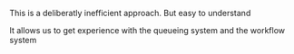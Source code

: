 This is a deliberatly inefficient approach. But easy to understand

It allows us to get experience with the queueing system and the workflow system